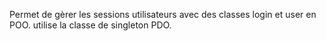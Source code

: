 Permet de gèrer les sessions utilisateurs avec des classes login et user en POO. utilise la classe de singleton PDO.
